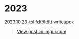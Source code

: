 # 2023
2023.10.23-tól feltöltött writeupok
<blockquote class="imgur-embed-pub" lang="en" data-id="wkhFqgb"><a href="https://imgur.com/wkhFqgb">View post on imgur.com</a></blockquote><script async src="//s.imgur.com/min/embed.js" charset="utf-8"></script>
